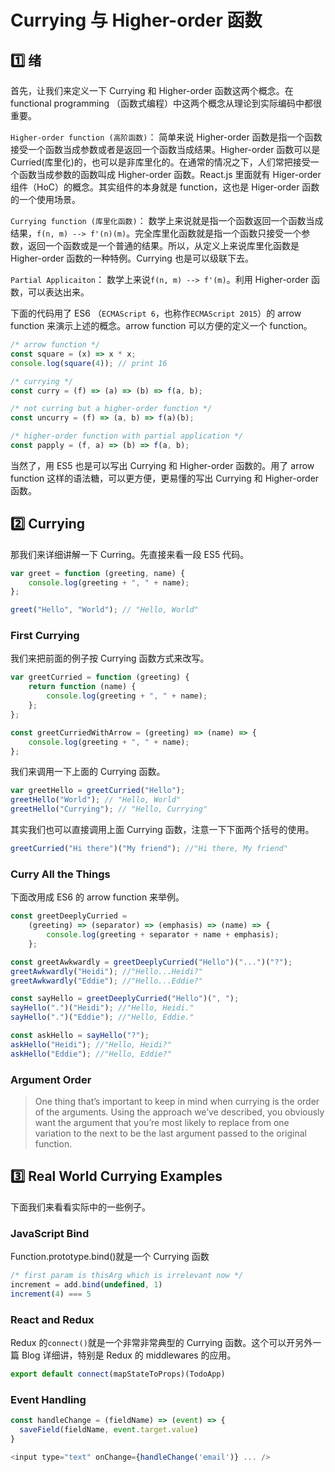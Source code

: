 # Currying 与 Higher-order 函数

## :one: 绪

首先，让我们来定义一下 Currying 和 Higher-order 函数这两个概念。在 functional programming （函数式编程）中这两个概念从理论到实际编码中都很重要。

`Higher-order function (高阶函数)`： 简单来说 Higher-order 函数是指一个函数接受一个函数当成参数或者是返回一个函数当成结果。Higher-order 函数可以是 Curried(库里化)的，也可以是非库里化的。在通常的情况之下，人们常把接受一个函数当成参数的函数叫成 Higher-order 函数。React.js 里面就有 Higer-order 组件（HoC）的概念。其实组件的本身就是 function，这也是 Higer-order 函数的一个使用场景。

`Currying function (库里化函数)`： 数学上来说就是指一个函数返回一个函数当成结果，`f(n, m) --> f'(n)(m)`。完全库里化函数就是指一个函数只接受一个参数，返回一个函数或是一个普通的结果。所以，从定义上来说库里化函数是 Higher-order 函数的一种特例。Currying 也是可以级联下去。

`Partial Applicaiton`： 数学上来说`f(n, m) --> f'(m)`。利用 Higher-order 函数，可以表达出来。

下面的代码用了 ES6 （`ECMAScript 6`，也称作`ECMAScript 2015`）的 arrow function 来演示上述的概念。arrow function 可以方便的定义一个 function。

```javascript
/* arrow function */
const square = (x) => x * x;
console.log(square(4)); // print 16

/* currying */
const curry = (f) => (a) => (b) => f(a, b);

/* not curring but a higher-order function */
const uncurry = (f) => (a, b) => f(a)(b);

/* higher-order function with partial application */
const papply = (f, a) => (b) => f(a, b);
```

当然了，用 ES5 也是可以写出 Currying 和 Higher-order 函数的。用了 arrow function 这样的语法糖，可以更方便，更易懂的写出 Currying 和 Higher-order 函数。

## :two: Currying

那我们来详细讲解一下 Curring。先直接来看一段 ES5 代码。

```javascript
var greet = function (greeting, name) {
    console.log(greeting + ", " + name);
};

greet("Hello", "World"); // "Hello, World"
```

### First Currying

我们来把前面的例子按 Currying 函数方式来改写。

```javascript
var greetCurried = function (greeting) {
    return function (name) {
        console.log(greeting + ", " + name);
    };
};

const greetCurriedWithArrow = (greeting) => (name) => {
    console.log(greeting + ", " + name);
};
```

我们来调用一下上面的 Currying 函数。

```javascript
var greetHello = greetCurried("Hello");
greetHello("World"); // "Hello, World"
greetHello("Currying"); // "Hello, Currying"
```

其实我们也可以直接调用上面 Currying 函数，注意一下下面两个括号的使用。

```javascript
greetCurried("Hi there")("My friend"); //"Hi there, My friend"
```

### Curry All the Things

下面改用成 ES6 的 arrow function 来举例。

```javascript
const greetDeeplyCurried =
    (greeting) => (separator) => (emphasis) => (name) => {
        console.log(greeting + separator + name + emphasis);
    };

const greetAwkwardly = greetDeeplyCurried("Hello")("...")("?");
greetAwkwardly("Heidi"); //"Hello...Heidi?"
greetAwkwardly("Eddie"); //"Hello...Eddie?"

const sayHello = greetDeeplyCurried("Hello")(", ");
sayHello(".")("Heidi"); //"Hello, Heidi."
sayHello(".")("Eddie"); //"Hello, Eddie."

const askHello = sayHello("?");
askHello("Heidi"); //"Hello, Heidi?"
askHello("Eddie"); //"Hello, Eddie?"
```

### Argument Order

> One thing that’s important to keep in mind when currying is the order of the arguments. Using the approach we’ve described, you obviously want the argument that you’re most likely to replace from one variation to the next to be the last argument passed to the original function.

## :three: Real World Currying Examples

下面我们来看看实际中的一些例子。

### JavaScript Bind

Function.prototype.bind()就是一个 Currying 函数

```javaScript
/* first param is thisArg which is irrelevant now */
increment = add.bind(undefined, 1)
increment(4) === 5
```

### React and Redux

Redux 的`connect()`就是一个非常非常典型的 Currying 函数。这个可以开另外一篇 Blog 详细讲，特别是 Redux 的 middlewares 的应用。

```javaScript
export default connect(mapStateToProps)(TodoApp)
```

### Event Handling

```javaScript
const handleChange = (fieldName) => (event) => {
  saveField(fieldName, event.target.value)
}

<input type="text" onChange={handleChange('email')} ... />
```
